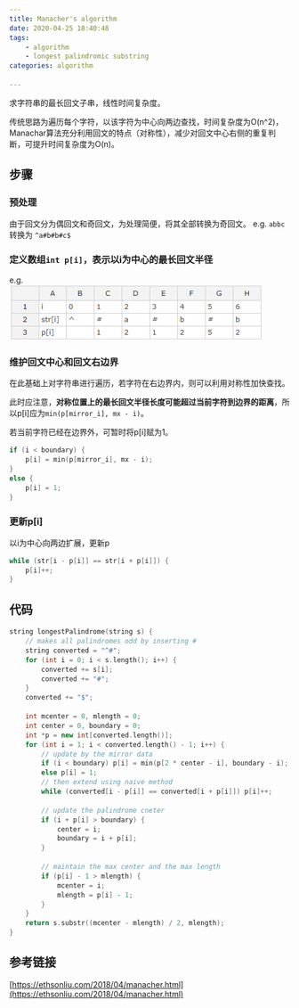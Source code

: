 ```yaml
---
title: Manacher's algorithm
date: 2020-04-25 18:40:48
tags:
    - algorithm
    - longest palindromic substring
categories: algorithm

---
```


求字符串的最长回文子串，线性时间复杂度。

传统思路为遍历每个字符，以该字符为中心向两边查找，时间复杂度为O(n^2)，  
Manachar算法充分利用回文的特点（对称性），减少对回文中心右侧的重复判断，可提升时间复杂度为O(n)。

<!-- more -->

## 步骤

### 预处理
由于回文分为偶回文和奇回文，为处理简便，将其全部转换为奇回文。
e.g. `abbc` 转换为 `^a#b#b#c$`

### 定义数组`int p[i]`，表示以i为中心的最长回文半径
e.g.  
![数组p](/images/Snipaste_2020-04-25_19-53-30.png)

### 维护回文中心和回文右边界
在此基础上对字符串进行遍历，若字符在右边界内，则可以利用对称性加快查找。

此时应注意，**对称位置上的最长回文半径长度可能超过当前字符到边界的距离**，所以p[i]应为`min(p[mirror_i], mx - i)`。

若当前字符已经在边界外，可暂时将p[i]赋为1。

``` cpp
if (i < boundary) {
    p[i] = min(p[mirror_i], mx - i);
}
else {
    p[i] = 1;
}
```

### 更新p[i]
以i为中心向两边扩展，更新p
``` cpp
while (str[i - p[i]] == str[i + p[i]]) {
    p[i]++;
}
```

## 代码
``` cpp
string longestPalindrome(string s) {
    // makes all palindromes odd by inserting #
    string converted = "^#";
    for (int i = 0; i < s.length(); i++) {
        converted += s[i];
        converted += "#";
    }
    converted += "$";
    
    int mcenter = 0, mlength = 0;
    int center = 0, boundary = 0;
    int *p = new int[converted.length()];
    for (int i = 1; i < converted.length() - 1; i++) {
        // update by the mirror data
        if (i < boundary) p[i] = min(p[2 * center - i], boundary - i);
        else p[i] = 1;
        // then extend using naive method
        while (converted[i - p[i]] == converted[i + p[i]]) p[i]++;
    
        // update the palindrome cneter
        if (i + p[i] > boundary) {
            center = i;
            boundary = i + p[i];
        }

        // maintain the max center and the max length
        if (p[i] - 1 > mlength) {
            mcenter = i;
            mlength = p[i] - 1;
        }
    }
    return s.substr((mcenter - mlength) / 2, mlength);
}
```

## 参考链接
[https://ethsonliu.com/2018/04/manacher.html](https://ethsonliu.com/2018/04/manacher.html)